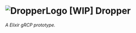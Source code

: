 # ![DropperLogo](https://s18.postimg.org/43c8wcpi1/eyedropper_small.png) [WIP] Dropper
*A Elixir gRCP prototype.*
